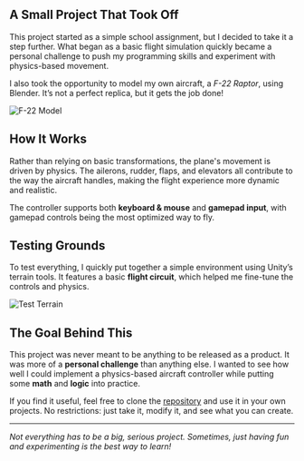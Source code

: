## A Small Project That Took Off

This project started as a simple school assignment, but I decided to take it a step further. What began as a basic flight simulation quickly became a personal challenge to push my programming skills and experiment with physics-based movement.

I also took the opportunity to model my own aircraft, a *F-22 Raptor*, using Blender. It’s not a perfect replica, but it gets the job done!

![F-22 Model](/markdown/projects/plane-physics-based-controller/img/blender.png)

## How It Works

Rather than relying on basic transformations, the plane's movement is driven by physics. The ailerons, rudder, flaps, and elevators all contribute to the way the aircraft handles, making the flight experience more dynamic and realistic.

The controller supports both **keyboard & mouse** and **gamepad input**, with gamepad controls being the most optimized way to fly. 

## Testing Grounds

To test everything, I quickly put together a simple environment using Unity’s terrain tools. It features a basic **flight circuit**, which helped me fine-tune the controls and physics.

![Test Terrain](/markdown/projects/plane-physics-based-controller/img/terrain.png)

## The Goal Behind This

This project was never meant to be anything to be released as a product. It was more of a **personal challenge** than anything else. I wanted to see how well I could implement a physics-based aircraft controller while putting some **math** and **logic** into practice.

If you find it useful, feel free to clone the [repository](https://github.com/oscar30gt/PlanePhysicsSimulator) and use it in your own projects. No restrictions: just take it, modify it, and see what you can create.

---

*Not everything has to be a big, serious project. Sometimes, just having fun and experimenting is the best way to learn!*
